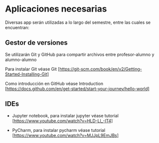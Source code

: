 # Aplicaciones necesarias

Diversas app serán utilizadas a lo largo del semestre, entre las cuales se encuentran:

## Gestor de versiones

Se utilizarán Git y GitHub para compartir archivos entre profesor-alumno y alumno-alumno

Para instalar Git véase Git [https://git-scm.com/book/en/v2/Getting-Started-Installing-Git]

Como introducción en GitHub véase Introduction [https://docs.github.com/en/get-started/start-your-journey/hello-world]

## IDEs

- Jupyter notebook, para instalar jupyter véase tutorial [https://www.youtube.com/watch?v=HLD-Ll_-IT4]

- PyCharm, para instalar pycharm véase tutorial [https://www.youtube.com/watch?v=MJJpL9EmJBs]
